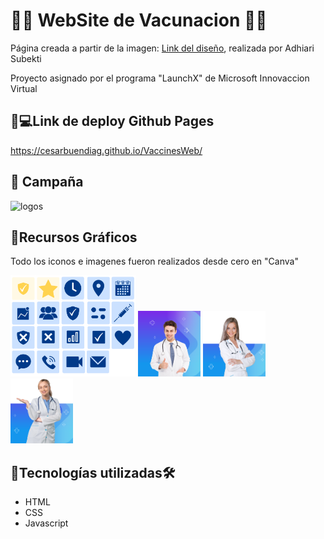 # 💉💉 WebSite de Vacunacion 💉💉

Página creada a partir de la imagen: [Link del diseño](/assets/Landing.png), realizada por Adhiari Subekti

Proyecto asignado por el programa "LaunchX"  de Microsoft Innovaccion Virtual

## 💉💻Link de deploy Github Pages
https://cesarbuendiag.github.io/VaccinesWeb/

## 💉 Campaña

<img src="assets/Campaña.png" alt="logos" width="500px">


##  💉Recursos Gráficos

Todo los iconos e imagenes fueron realizados desde cero en "Canva"

<img src="assets/Logos.png" alt="logos" width="200px">
<img src="assets/fimg4.png" alt="logos" width="100px">
<img src="assets/nur.png" alt="logos" width="100px">
<img src="assets/Tdoc.png" alt="logos" width="100px">


## 💉Tecnologías utilizadas🛠️ 
- HTML 
- CSS
- Javascript





